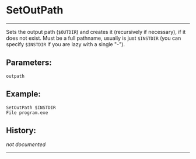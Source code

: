 # SetOutPath

---

Sets the output path (`$OUTDIR`) and creates it (recursively if necessary), if it does not exist. Must be a full pathname, usually is just `$INSTDIR` (you can specify `$INSTDIR` if you are lazy with a single "-").

## Parameters:

    outpath

## Example:

	SetOutPath $INSTDIR
	File program.exe

## History:

*not documented*

---
